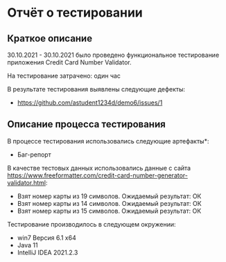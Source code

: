 # Отчёт о тестировании <Credit Card Number Validator>

## Краткое описание

30.10.2021 - 30.10.2021 было проведено функциональное тестирование приложения Credit Card Number Validator.

На тестирование затрачено: один час

В результате тестирования выявлены следующие дефекты:
* https://github.com/astudent1234d/demo6/issues/1

## Описание процесса тестирования

В процессе тестирования использовались следующие артефакты*:
* Баг-репорт

В качестве тестовых данных использовались данные с сайта https://www.freeformatter.com/credit-card-number-generator-validator.html:
* Взят номер карты из 19 символов. Ожидаемый результат: ОК 
* Взят номер карты из 14 символов. Ожидаемый результат: ОК
* Взят номер карты из 15 символов. Ожидаемый результат: ОК

Тестирование производилось в следующем окружении:
* win7 Версия 6.1 х64
* Java 11
* IntelliJ IDEA 2021.2.3